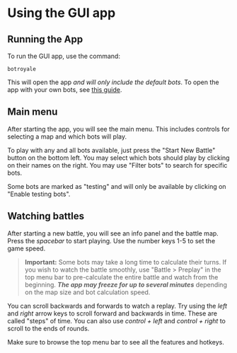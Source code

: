 # Using the GUI app

## Running the App
To run the GUI app, use the command:
```noformat
botroyale
```

This will open the app *and will only include the default bots*. To open the app with your own bots, see [this guide](../bots/simple.html).

## Main menu
After starting the app, you will see the main menu. This includes controls for selecting a map and which bots will play.

To play with any and all bots available, just press the "Start New Battle" button on the bottom left. You may select which bots should play by clicking on their names on the right. You may use "Filter bots" to search for specific bots.

Some bots are marked as "testing" and will only be available by clicking on "Enable testing bots".

## Watching battles
After starting a new battle, you will see an info panel and the battle map. Press the *spacebar* to start playing. Use the number keys 1-5 to set the game speed.

> **Important:** Some bots may take a long time to calculate their turns. If you wish to watch the battle smoothly, use "Battle > Preplay" in the top menu bar to pre-calculate the entire battle and watch from the beginning. ***The app may freeze for up to several minutes*** depending on the map size and bot calculation speed.

You can scroll backwards and forwards to watch a replay. Try using the *left* and *right* arrow keys to scroll forward and backwards in time. These are called "steps" of time. You can also use *control + left* and *control + right* to scroll to the ends of rounds.

Make sure to browse the top menu bar to see all the features and hotkeys.
